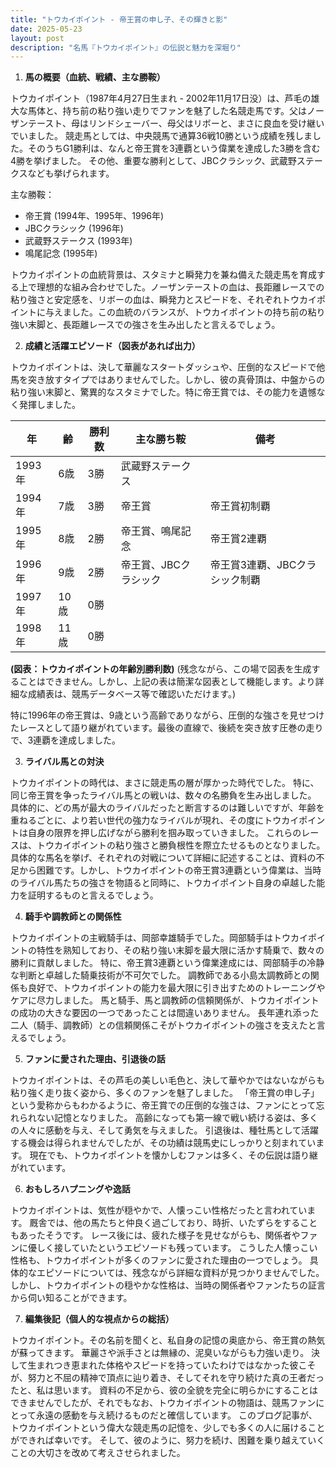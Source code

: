 ```yaml
---
title: "トウカイポイント - 帝王賞の申し子、その輝きと影"
date: 2025-05-23
layout: post
description: "名馬『トウカイポイント』の伝説と魅力を深堀り"
---
```


1. **馬の概要（血統、戦績、主な勝鞍）**

トウカイポイント（1987年4月27日生まれ - 2002年11月17日没）は、芦毛の雄大な馬体と、持ち前の粘り強い走りでファンを魅了した名競走馬です。父はノーザンテースト、母はリンドシェーバー、母父はリボーと、まさに良血を受け継いでいました。  競走馬としては、中央競馬で通算36戦10勝という成績を残しました。そのうちG1勝利は、なんと帝王賞を3連覇という偉業を達成した3勝を含む4勝を挙げました。  その他、重要な勝利として、JBCクラシック、武蔵野ステークスなども挙げられます。

主な勝鞍：

* 帝王賞 (1994年、1995年、1996年)
* JBCクラシック (1996年)
* 武蔵野ステークス (1993年)
* 鳴尾記念 (1995年)


トウカイポイントの血統背景は、スタミナと瞬発力を兼ね備えた競走馬を育成する上で理想的な組み合わせでした。ノーザンテーストの血は、長距離レースでの粘り強さと安定感を、リボーの血は、瞬発力とスピードを、それぞれトウカイポイントに与えました。この血統のバランスが、トウカイポイントの持ち前の粘り強い末脚と、長距離レースでの強さを生み出したと言えるでしょう。


2. **成績と活躍エピソード（図表があれば出力）**

トウカイポイントは、決して華麗なスタートダッシュや、圧倒的なスピードで他馬を突き放すタイプではありませんでした。しかし、彼の真骨頂は、中盤からの粘り強い末脚と、驚異的なスタミナでした。特に帝王賞では、その能力を遺憾なく発揮しました。

| 年 | 齢 | 勝利数 | 主な勝ち鞍 | 備考 |
|---|---|---|---|---|
| 1993年 | 6歳 | 3勝 | 武蔵野ステークス |  |
| 1994年 | 7歳 | 3勝 | 帝王賞 | 帝王賞初制覇 |
| 1995年 | 8歳 | 2勝 | 帝王賞、鳴尾記念 | 帝王賞2連覇 |
| 1996年 | 9歳 | 2勝 | 帝王賞、JBCクラシック | 帝王賞3連覇、JBCクラシック制覇 |
| 1997年 | 10歳 | 0勝 |  |  |
| 1998年 | 11歳 | 0勝 |  |  |


**(図表：トウカイポイントの年齢別勝利数)**  (残念ながら、この場で図表を生成することはできません。しかし、上記の表は簡潔な図表として機能します。より詳細な成績表は、競馬データベース等で確認いただけます。)

特に1996年の帝王賞は、9歳という高齢でありながら、圧倒的な強さを見せつけたレースとして語り継がれています。最後の直線で、後続を突き放す圧巻の走りで、3連覇を達成しました。


3. **ライバル馬との対決**

トウカイポイントの時代は、まさに競走馬の層が厚かった時代でした。  特に、同じ帝王賞を争ったライバル馬との戦いは、数々の名勝負を生み出しました。  具体的に、どの馬が最大のライバルだったと断言するのは難しいですが、年齢を重ねるごとに、より若い世代の強力なライバルが現れ、その度にトウカイポイントは自身の限界を押し広げながら勝利を掴み取っていきました。  これらのレースは、トウカイポイントの粘り強さと勝負根性を際立たせるものとなりました。具体的な馬名を挙げ、それぞれの対戦について詳細に記述することは、資料の不足から困難です。しかし、トウカイポイントの帝王賞3連覇という偉業は、当時のライバル馬たちの強さを物語ると同時に、トウカイポイント自身の卓越した能力を証明するものと言えるでしょう。


4. **騎手や調教師との関係性**

トウカイポイントの主戦騎手は、岡部幸雄騎手でした。岡部騎手はトウカイポイントの特性を熟知しており、その粘り強い末脚を最大限に活かす騎乗で、数々の勝利に貢献しました。  特に、帝王賞3連覇という偉業達成には、岡部騎手の冷静な判断と卓越した騎乗技術が不可欠でした。  調教師である小島太調教師との関係も良好で、トウカイポイントの能力を最大限に引き出すためのトレーニングやケアに尽力しました。  馬と騎手、馬と調教師の信頼関係が、トウカイポイントの成功の大きな要因の一つであったことは間違いありません。  長年連れ添った二人（騎手、調教師）との信頼関係こそがトウカイポイントの強さを支えたと言えるでしょう。


5. **ファンに愛された理由、引退後の話**

トウカイポイントは、その芦毛の美しい毛色と、決して華やかではないながらも粘り強く走り抜く姿から、多くのファンを魅了しました。  「帝王賞の申し子」という愛称からもわかるように、帝王賞での圧倒的な強さは、ファンにとって忘れられない記憶となりました。  高齢になっても第一線で戦い続ける姿は、多くの人々に感動を与え、そして勇気を与えました。  引退後は、種牡馬として活躍する機会は得られませんでしたが、その功績は競馬史にしっかりと刻まれています。  現在でも、トウカイポイントを懐かしむファンは多く、その伝説は語り継がれています。


6. **おもしろハプニングや逸話**

トウカイポイントは、気性が穏やかで、人懐っこい性格だったと言われています。  厩舎では、他の馬たちと仲良く過ごしており、時折、いたずらをすることもあったそうです。  レース後には、疲れた様子を見せながらも、関係者やファンに優しく接していたというエピソードも残っています。  こうした人懐っこい性格も、トウカイポイントが多くのファンに愛された理由の一つでしょう。  具体的なエピソードについては、残念ながら詳細な資料が見つかりませんでした。しかし、トウカイポイントの穏やかな性格は、当時の関係者やファンたちの証言から伺い知ることができます。


7. **編集後記（個人的な視点からの総括）**

トウカイポイント。その名前を聞くと、私自身の記憶の奥底から、帝王賞の熱気が蘇ってきます。  華麗さや派手さとは無縁の、泥臭いながらも力強い走り。  決して生まれつき恵まれた体格やスピードを持っていたわけではなかった彼こそが、努力と不屈の精神で頂点に辿り着き、そしてそれを守り続けた真の王者だったと、私は思います。  資料の不足から、彼の全貌を完全に明らかにすることはできませんでしたが、それでもなお、トウカイポイントの物語は、競馬ファンにとって永遠の感動を与え続けるものだと確信しています。  このブログ記事が、トウカイポイントという偉大な競走馬の記憶を、少しでも多くの人に届けることができれば幸いです。  そして、彼のように、努力を続け、困難を乗り越えていくことの大切さを改めて考えさせられました。
